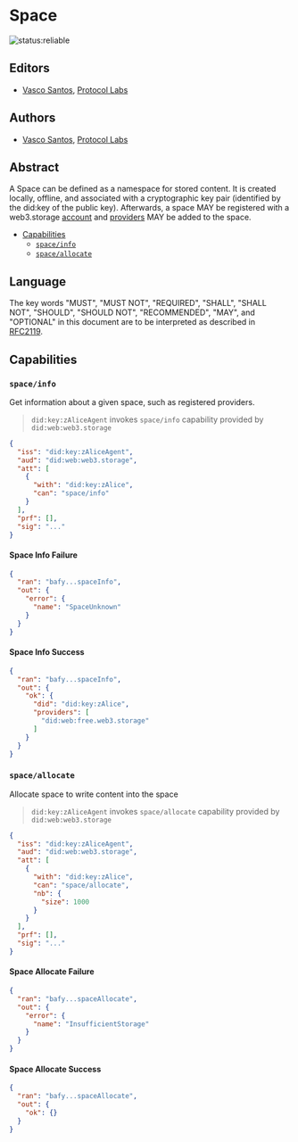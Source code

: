 # Space

![status:reliable](https://img.shields.io/badge/status-reliable-green.svg?style=flat-square)

## Editors

- [Vasco Santos], [Protocol Labs]

## Authors

- [Vasco Santos], [Protocol Labs]

## Abstract

A Space can be defined as a namespace for stored content. It is created locally, offline, and associated with a cryptographic key pair (identified by the did:key of the public key). Afterwards, a space MAY be registered with a web3.storage [account](./w3-account.md) and [providers](./w3-provider.md) MAY be added to the space.

- [Capabilities](#capabilities)
  - [`space/info`](#spaceinfo)
  - [`space/allocate`](#spaceallocate)

## Language

The key words "MUST", "MUST NOT", "REQUIRED", "SHALL", "SHALL NOT", "SHOULD", "SHOULD NOT", "RECOMMENDED", "MAY", and "OPTIONAL" in this document are to be interpreted as described in [RFC2119](https://datatracker.ietf.org/doc/html/rfc2119).

## Capabilities

### `space/info`

Get information about a given space, such as registered providers.

> `did:key:zAliceAgent` invokes `space/info` capability provided by `did:web:web3.storage`

```json
{
  "iss": "did:key:zAliceAgent",
  "aud": "did:web:web3.storage",
  "att": [
    {
      "with": "did:key:zAlice",
      "can": "space/info"
    }
  ],
  "prf": [],
  "sig": "..."
}
```

#### Space Info Failure

```json
{
  "ran": "bafy...spaceInfo",
  "out": {
    "error": {
      "name": "SpaceUnknown"
    }
  }
}
```

#### Space Info Success

```json
{
  "ran": "bafy...spaceInfo",
  "out": {
    "ok": {
      "did": "did:key:zAlice",
      "providers": [
        "did:web:free.web3.storage"
      ]
    }
  }
}
```

### `space/allocate`

Allocate space to write content into the space

> `did:key:zAliceAgent` invokes `space/allocate` capability provided by `did:web:web3.storage`

```json
{
  "iss": "did:key:zAliceAgent",
  "aud": "did:web:web3.storage",
  "att": [
    {
      "with": "did:key:zAlice",
      "can": "space/allocate",
      "nb": {
        "size": 1000
      }
    }
  ],
  "prf": [],
  "sig": "..."
}
```

#### Space Allocate Failure

```json
{
  "ran": "bafy...spaceAllocate",
  "out": {
    "error": {
      "name": "InsufficientStorage"
    }
  }
}
```

#### Space Allocate Success

```json
{
  "ran": "bafy...spaceAllocate",
  "out": {
    "ok": {}
  }
}
```

[Protocol Labs]: https://protocol.ai/
[Vasco Santos]: https://github.com/vasco-santos
